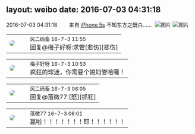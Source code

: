 layout: weibo
date: 2016-07-03 04:31:18
---
<meta name="referrer" content="no-referrer" />

2016-07-03 04:31:18  &nbsp;&nbsp;&nbsp;&nbsp;&nbsp;&nbsp; 来自 <a href="sinaweibo://customweibosource" rel="nofollow">iPhone 5s</a>
不知东方之既白…… ​​​
![图片](https://ww1.sinaimg.cn/large/6d2a6003jw1f5g839jm1pj20ku0rsgqo.jpg)
![图片](https://ww3.sinaimg.cn/large/6d2a6003jw1f5g83a4tahj20ku0rsdkh.jpg)

<table style="width: 100%;">
  <tr>
    <td style="width: 40px;"><img style="border-radius:50%" src="https://tva3.sinaimg.cn/crop.0.0.639.639.50/6d2a6003jw8f3idy69w2gj20hs0hrt9g.jpg?KID=imgbed,tva&Expires=1624463443&ssig=0%2BGaHwI7CM"></td>
    <td colspan="2"><small>风二码畜 16-7-3 11:55</small><br/>回复@梅子好呀:求管[悲伤][悲伤]</td>
  </tr>
</table>

<table style="width: 100%;">
  <tr>
    <td style="width: 40px;"><img style="border-radius:50%" src="https://tva3.sinaimg.cn/crop.0.0.180.180.50/abefb5b0jw1e8qgp5bmzyj2050050aa8.jpg?KID=imgbed,tva&Expires=1624463443&ssig=UpcHMZJCqt"></td>
    <td colspan="2"><small>梅子好呀 16-7-3 10:53</small><br/>疯狂的球迷，你需要个媳妇管哈囖！</td>
  </tr>
</table>

<table style="width: 100%;">
  <tr>
    <td style="width: 40px;"><img style="border-radius:50%" src="https://tva3.sinaimg.cn/crop.0.0.639.639.50/6d2a6003jw8f3idy69w2gj20hs0hrt9g.jpg?KID=imgbed,tva&Expires=1624463443&ssig=0%2BGaHwI7CM"></td>
    <td colspan="2"><small>风二码畜 16-7-3 06:05</small><br/>回复@落微77:[怒][抓狂]</td>
  </tr>
</table>

<table style="width: 100%;">
  <tr>
    <td style="width: 40px;"><img style="border-radius:50%" src="https://tvax4.sinaimg.cn/crop.0.0.750.750.50/633ca6dely8feogmo0w8ej20ku0kuwgt.jpg?KID=imgbed,tva&Expires=1624463443&ssig=nDLiMYYSVN"></td>
    <td colspan="2"><small>落微77 16-7-3 06:01</small><br/>赢啦！！！！！！！耶！！！！！！</td>
  </tr>
</table>
